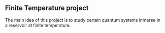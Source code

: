 ## Finite Temperature project

The main idea of this project is to study certain quantum systems inmerse in a reservoir at finite temperature.
